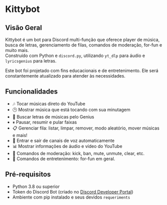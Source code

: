 # Kittybot

## Visão Geral

Kittybot é um bot para Discord multi-função que oferece player de música, busca de letras, gerenciamento de filas, comandos de moderação, for-fun e muito mais.  
Construído com Python e `discord.py`, utilizando `yt_dlp` para áudio e `lyricsgenius` para letras.

Este bot foi projetado com fins educacionais e de entretenimento. Ele será constantemente atualizado para atender às necessidades.

## Funcionalidades

- 🎶 Tocar músicas direto do YouTube   
- 🕒 Mostrar música que está tocando com sua minutagem  
- 📜 Buscar letras de músicas pelo Genius  
- ⏸ Pausar, resumir e pular faixas  
- 📋 Gerenciar fila: listar, limpar, remover, modo aleatório, mover músicas e mais!
- 🚪 Entrar e sair de canais de voz automaticamente
- 📊 Mostrar informações de áudio e vídeo do YouTube
- 🤖 Comandos de moderação: kick, ban, mute, unmute, clear, etc.    
- 🤣 Comandos de entretenimento: for-fun em geral.

## Pré-requisitos

- Python 3.8 ou superior  
- Token do Discord Bot (criado no [Discord Developer Portal](https://discord.com/developers/applications))  
- Ambiente com pip instalado e seus devidos `requeriments`


